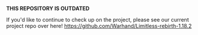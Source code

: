 **THIS REPOSITORY IS OUTDATED**

If you'd like to continue to check up on the project, please see our current project repo over here!
https://github.com/Warhand/Limitless-rebirth-1.18.2

